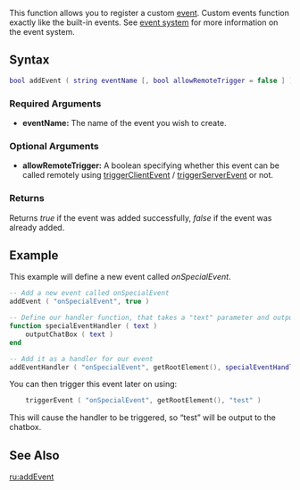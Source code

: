 This function allows you to register a custom [event](/docs/event.md "wikilink"). Custom events function exactly like the built-in events. See [event system](/event_system.md "wikilink") for more information on the event system.

Syntax
------

``` lua
bool addEvent ( string eventName [, bool allowRemoteTrigger = false ] )   
```

### Required Arguments

-   **eventName:** The name of the event you wish to create.

### Optional Arguments

-   **allowRemoteTrigger:** A boolean specifying whether this event can be called remotely using [triggerClientEvent](/docs/triggerclientevent.md "wikilink") / [triggerServerEvent](/triggerServerEvent.md "wikilink") or not.

### Returns

Returns *true* if the event was added successfully, *false* if the event was already added.

Example
-------

This example will define a new event called *onSpecialEvent*.

``` lua
-- Add a new event called onSpecialEvent
addEvent ( "onSpecialEvent", true )

-- Define our handler function, that takes a "text" parameter and outputs it to the chatbox
function specialEventHandler ( text )
    outputChatBox ( text )
end

-- Add it as a handler for our event
addEventHandler ( "onSpecialEvent", getRootElement(), specialEventHandler )
```

You can then trigger this event later on using:

``` lua
    triggerEvent ( "onSpecialEvent", getRootElement(), "test" )
```

This will cause the handler to be triggered, so “test” will be output to the chatbox.

See Also
--------

[ru:addEvent](/docs/ru:addevent.md "wikilink")
